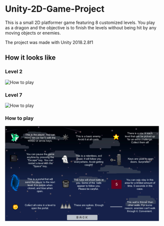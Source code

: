 # Unity-2D-Game-Project
This is a small 2D platformer game featuring 8 customized levels. You play as a dragon and the objective is to finish the levels without being hit by any moving objects or enemies.

The project was made with Unity 2018.2.8f1

## How it looks like
### Level 2
![How to play](demo/lvl4.gif)
### Level 7
![How to play](demo/lvl7.gif)
### How to play
![How to play](demo/howto.png)